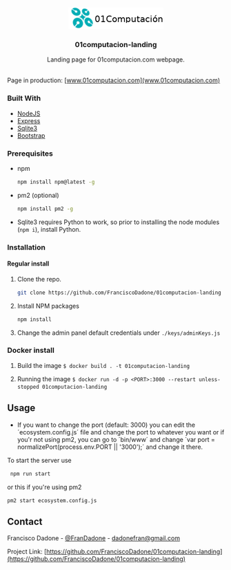 
<!-- PROJECT LOGO -->
<br />
<p align="center">
  <a href="https://github.com/FranciscoDadone/01computacion-landing">
    <img src="public/images/logo.png" />
</a>

  <h3 align="center">01computacion-landing</h3>
  <p align="center">
  Landing page for 01computacion.com webpage.
<br />
    <br />
  </p>
</p>

Page in production: [www.01computacion.com](www.01computacion.com)
### Built With

* [NodeJS](https://nodejs.org)
* [Express](https://expressjs.com)
* [Sqlite3](https://www.sqlite.org/index.html)
* [Bootstrap](https://getbootstrap.com)


### Prerequisites

* npm
  ```sh
  npm install npm@latest -g
  ```

* pm2 (optional)
  ```sh
  npm install pm2 -g
  ```

* Sqlite3 requires Python to work, so prior to installing the node modules (```npm i```), install Python.

### Installation
#### Regular install
1. Clone the repo.
   ```sh
   git clone https://github.com/FranciscoDadone/01computacion-landing
   ```
2. Install NPM packages
   ```sh
   npm install
   ```
3. Change the admin panel default credentials under ```./keys/adminKeys.js```

### Docker install
1. Build the image
```$ docker build . -t 01computacion-landing```

2. Running the image
```$ docker run -d -p <PORT>:3000 --restart unless-stopped 01computacion-landing```


<!-- USAGE EXAMPLES -->
## Usage

* If you want to change the port (default: 3000) you can edit the ´ecosystem.config.js´ file and change the port to whatever you want or if you'r not using pm2, you can go to ´bin/www´ and change ´var port = normalizePort(process.env.PORT || '3000');´ and change it there.

To start the server use
  ```sh
   npm run start
  ```
or this if you're using pm2
  ```
  pm2 start ecosystem.config.js
  ```

<!-- CONTACT -->
## Contact

Francisco Dadone - [@FranDadone](https://twitter.com/FranDadone) - dadonefran@gmail.com

Project Link: [https://github.com/FranciscoDadone/01computacion-landing](https://github.com/FranciscoDadone/01computacion-landing)

